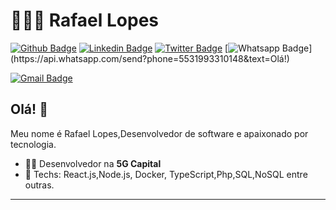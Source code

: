 # 👨🏽‍💻 Rafael Lopes

[![Github Badge](https://img.shields.io/badge/-Github-000?style=flat-square&logo=Github&logoColor=white&link=https://github.com/RafaBarros93)](https://github.com/RafaBarros93)
[![Linkedin Badge](https://img.shields.io/badge/-LinkedIn-blue?style=flat-square&logo=Linkedin&logoColor=white&link=https:https://www.linkedin.com/in/rafael-lopes-838783108/)](https://www.linkedin.com/in/rafael-lopes-838783108/)
[![Twitter Badge](https://img.shields.io/badge/-Twitter-1ca0f1?style=flat-square&labelColor=1ca0f1&logo=twitter&logoColor=white&link=https://twitter.com/RafaBarros93)](https://twitter.com/RafaBarros93)
[![Whatsapp Badge](https://img.shields.io/badge/-Whatsapp-4CA143?style=flat-square&labelColor=4CA143&logo=whatsapp&logoColor=white&link=https://api.whatsapp.com/send?phone=5531993310148&text=Olá!)](https://api.whatsapp.com/send?phone=5531993310148&text=Olá!)

[![Gmail Badge](https://img.shields.io/badge/-Gmail-c14438?style=flat-square&logo=Gmail&logoColor=white&link=mailto:rafabarros96@gmail.com)](mailto:rafabarros96@gmail.com)

## Olá! 👋

Meu nome é Rafael Lopes,Desenvolvedor de software e apaixonado por tecnologia.

- :office_worker: Desenvolvedor na **5G Capital**
- :blue_heart: Techs: React.js,Node.js, Docker, TypeScript,Php,SQL,NoSQL entre outras.
---
